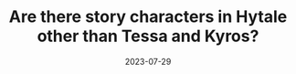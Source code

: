 ---
title: Are there story characters in Hytale other than Tessa and Kyros? 
question: Are there story characters in Hytale other than Tessa and Kyros? 
answer: Yes there are, many more in fact!
platform: Twitter
answeredby: John Hendricks
source: https://x.com/JLtZD/status/1685318293333430272
layout: layouts/simpletwitteranswer.html
tags: answer
date: 2023-07-29
keywords: lore
---